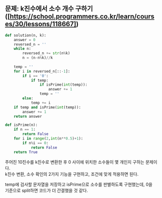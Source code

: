## 문제: k진수에서 소수 개수 구하기 ([https://school.programmers.co.kr/learn/courses/30/lessons/118667])  
  
```python
def solution(n, k):
    answer = 0
    reversed_n = ''
    while n:
        reversed_n += str(n%k)
        n = (n-n%k)//k
    
    temp = ''
    for i in reversed_n[::-1]:
        if i == '0':
            if temp:
                if isPrime(int(temp)):
                    answer += 1
                temp = ''
        else:
            temp += i
    if temp and isPrime(int(temp)):
        answer += 1
    return answer

def isPrime(n):
    if n == 1:
        return False
    for i in range(2,int(n**0.5)+1):
        if n%i == 0:
            return False
    return True
   ```

주어진 10진수를 k진수로 변환한 후 0 사이에 위치한 소수들이 몇 개인지 구하는 문제이다.  
k진수 변환, 소수 확인의 2가지 기능을 구현하고, 조건에 맞게 적용하면 된다.  

temp에 검사할 문자열을 저장하고 isPrime으로 소수를 판별하도록 구현했는데, 0을 기준으로 split하면 코드가 더 간결했을 것 같다.  
